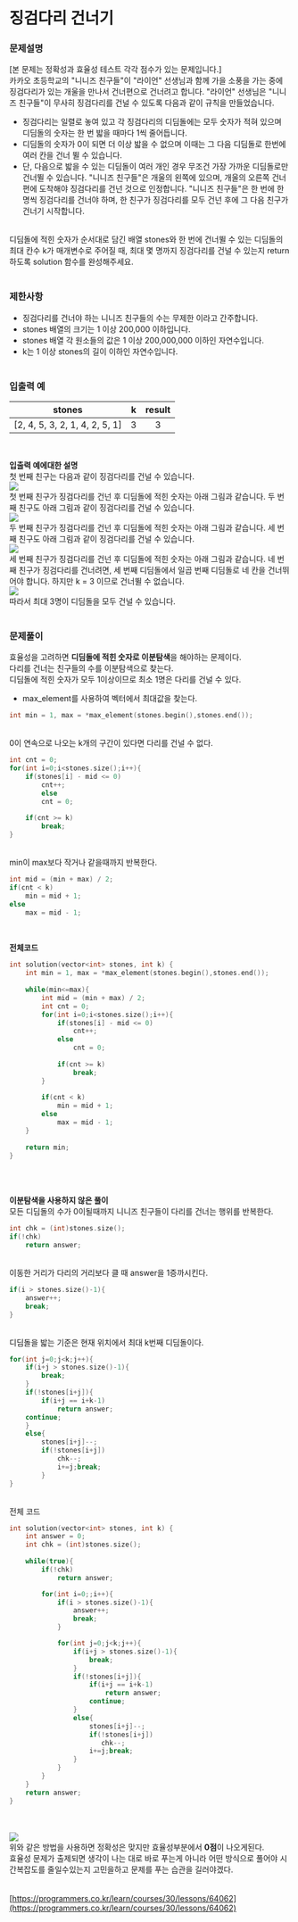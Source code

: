 # 징검다리 건너기
### 문제설명
[본 문제는 정확성과 효율성 테스트 각각 점수가 있는 문제입니다.]<br>
카카오 초등학교의 "니니즈 친구들"이 "라이언" 선생님과 함께 가을 소풍을 가는 중에 징검다리가 있는 개울을 만나서 건너편으로 건너려고 합니다. "라이언" 선생님은 "니니즈 친구들"이 무사히 징검다리를 건널 수 있도록 다음과 같이 규칙을 만들었습니다.
- 징검다리는 일렬로 놓여 있고 각 징검다리의 디딤돌에는 모두 숫자가 적혀 있으며 디딤돌의 숫자는 한 번 밟을 때마다 1씩 줄어듭니다.
- 디딤돌의 숫자가 0이 되면 더 이상 밟을 수 없으며 이때는 그 다음 디딤돌로 한번에 여러 칸을 건너 뛸 수 있습니다.
- 단, 다음으로 밟을 수 있는 디딤돌이 여러 개인 경우 무조건 가장 가까운 디딤돌로만 건너뛸 수 있습니다.
"니니즈 친구들"은 개울의 왼쪽에 있으며, 개울의 오른쪽 건너편에 도착해야 징검다리를 건넌 것으로 인정합니다.
"니니즈 친구들"은 한 번에 한 명씩 징검다리를 건너야 하며, 한 친구가 징검다리를 모두 건넌 후에 그 다음 친구가 건너기 시작합니다.
<br>
디딤돌에 적힌 숫자가 순서대로 담긴 배열 stones와 한 번에 건너뛸 수 있는 디딤돌의 최대 칸수 k가 매개변수로 주어질 때, 최대 몇 명까지 징검다리를 건널 수 있는지 return 하도록 solution 함수를 완성해주세요.
<br><br>

### 제한사항
- 징검다리를 건너야 하는 니니즈 친구들의 수는 무제한 이라고 간주합니다.
- stones 배열의 크기는 1 이상 200,000 이하입니다.
- stones 배열 각 원소들의 값은 1 이상 200,000,000 이하인 자연수입니다.
- k는 1 이상 stones의 길이 이하인 자연수입니다.
<br><br>

### 입출력 예
stones | k | result
| :-----: | :-----: | :-----:
[2, 4, 5, 3, 2, 1, 4, 2, 5, 1] | 3 | 3

<br>

**입출력 예에대한 설명**<br>
첫 번째 친구는 다음과 같이 징검다리를 건널 수 있습니다.<br>
![](https://images.velog.io/images/hanturtle/post/0ff1e53a-389e-4bda-9c8d-b988a50ef1ac/image.png)<br>
첫 번째 친구가 징검다리를 건넌 후 디딤돌에 적힌 숫자는 아래 그림과 같습니다.
두 번째 친구도 아래 그림과 같이 징검다리를 건널 수 있습니다.<br>
![](https://images.velog.io/images/hanturtle/post/862dc3c4-6441-4e17-b977-3bb493afdc48/image.png)<br>두 번째 친구가 징검다리를 건넌 후 디딤돌에 적힌 숫자는 아래 그림과 같습니다.
세 번째 친구도 아래 그림과 같이 징검다리를 건널 수 있습니다.<br>![](https://images.velog.io/images/hanturtle/post/a621bcb9-dcd3-4294-a242-f1c6ef33daa7/image.png)<br>세 번째 친구가 징검다리를 건넌 후 디딤돌에 적힌 숫자는 아래 그림과 같습니다.
네 번째 친구가 징검다리를 건너려면, 세 번째 디딤돌에서 일곱 번째 디딤돌로 네 칸을 건너뛰어야 합니다. 하지만 k = 3 이므로 건너뛸 수 없습니다.<br>![](https://images.velog.io/images/hanturtle/post/84298bdf-b1c3-49a8-87ad-18c22e759231/image.png)<br>따라서 최대 3명이 디딤돌을 모두 건널 수 있습니다.<br><br>

### 문제풀이
효율성을 고려하면 **디딤돌에 적힌 숫자로 이분탐색**을 해야하는 문제이다.<br>다리를 건너는 친구들의 수를 이분탐색으로 찾는다.<br>디딤돌에 적힌 숫자가 모두 1이상이므로 최소 1명은 다리를 건널 수 있다.
- max_element를 사용하여 벡터에서 최대값을 찾는다.
```cpp
int min = 1, max = *max_element(stones.begin(),stones.end());
```
<br>
0이 연속으로 나오는 k개의 구간이 있다면 다리를 건널 수 없다.

```cpp
int cnt = 0;
for(int i=0;i<stones.size();i++){
	if(stones[i] - mid <= 0)
		cnt++;
        else
		cnt = 0;
            
	if(cnt >= k)
		break;
}
```
<br>
min이 max보다 작거나 같을때까지 반복한다.

```cpp
int mid = (min + max) / 2;
if(cnt < k)
	min = mid + 1;
else
	max = mid - 1;
```
<br>

**전체코드**
```cpp
int solution(vector<int> stones, int k) {
    int min = 1, max = *max_element(stones.begin(),stones.end());
    
    while(min<=max){
        int mid = (min + max) / 2;
        int cnt = 0;
        for(int i=0;i<stones.size();i++){
            if(stones[i] - mid <= 0)
                cnt++;
            else
                cnt = 0;
            
            if(cnt >= k)
                break;
        }
        
        if(cnt < k)
            min = mid + 1;
        else
            max = mid - 1;
    }
    
    return min;
}
```
<br><br>

**이분탐색을 사용하지 않은 풀이**<br>
모든 디딤돌의 수가 0이될때까지 니니즈 친구들이 다리를 건너는 행위를 반복한다. 
```cpp
int chk = (int)stones.size();
if(!chk)
	return answer;
``` 
<br>이동한 거리가 다리의 거리보다 클 때 answer을 1증까시킨다. 
```cpp
if(i > stones.size()-1){
	answer++;
	break;
}
```
<br>디딤돌을 밟는 기준은 현재 위치에서 최대 k번째 디딤돌이다. 
```cpp
for(int j=0;j<k;j++){
	if(i+j > stones.size()-1){
		break;
	}
	if(!stones[i+j]){
		if(i+j == i+k-1)
			return answer;
	continue;
	}
	else{
		stones[i+j]--;
		if(!stones[i+j])
			chk--;
			i+=j;break;
    	}
}
```
<br>전체 코드
```cpp
int solution(vector<int> stones, int k) {
    int answer = 0;
    int chk = (int)stones.size();
    
    while(true){
        if(!chk)
            return answer;

        for(int i=0;;i++){
            if(i > stones.size()-1){
                answer++;
                break;
            }

            for(int j=0;j<k;j++){
                if(i+j > stones.size()-1){
                    break;
                }
                if(!stones[i+j]){
                    if(i+j == i+k-1)
                        return answer;
                    continue;
                }
                else{
                    stones[i+j]--;
                    if(!stones[i+j])
                       chk--;
                    i+=j;break;
                }
            }
        }
    }
    return answer;
}
```
<br><br>
![](https://images.velog.io/images/hanturtle/post/3ff0c74e-f3e2-4838-9af3-ebd86a03bbdd/image.png)
<br>위와 같은 방법을 사용하면 정확성은 맞지만 효율성부분에서 **0점**이 나오게된다.<br>효율성 문제가 출제되면 생각이 나는 대로 바로 푸는게 아니라 어떤 방식으로 풀어야 시간복잡도를 줄일수있는지 고민을하고 문제를 푸는 습관을 길러야겠다.
<br><br><br>
[https://programmers.co.kr/learn/courses/30/lessons/64062](https://programmers.co.kr/learn/courses/30/lessons/64062)
